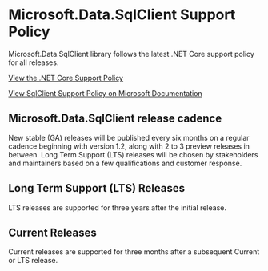 # Microsoft.Data.SqlClient Support Policy

Microsoft.Data.SqlClient library follows the latest .NET Core support policy for all releases.

[View the .NET Core Support Policy](https://dotnet.microsoft.com/platform/support/policy/dotnet-core)

[View SqlClient Support Policy on Microsoft Documentation](https://docs.microsoft.com/sql/connect/ado-net/sqlclient-driver-support-lifecycle)

## Microsoft.Data.SqlClient release cadence

New stable (GA) releases will be published every six months on a regular cadence beginning with version 1.2, along with 2 to 3 preview releases in between. Long Term Support (LTS) releases will be chosen by stakeholders and maintainers based on a few qualifications and customer response.

## Long Term Support (LTS) Releases

LTS releases are supported for three years after the initial release.

## Current Releases

Current releases are supported for three months after a subsequent Current or LTS release.

